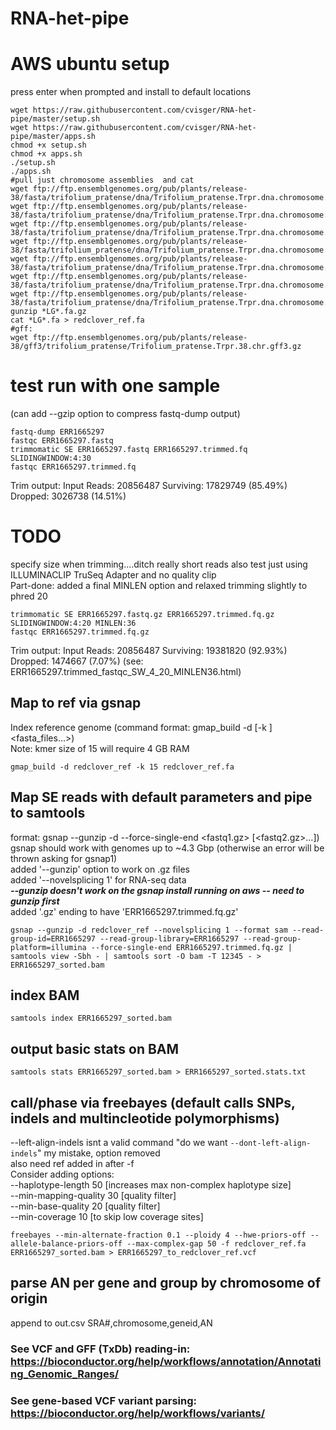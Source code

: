 # RNA-het-pipe

# AWS ubuntu setup

press enter when prompted and install to default locations
```
wget https://raw.githubusercontent.com/cvisger/RNA-het-pipe/master/setup.sh
wget https://raw.githubusercontent.com/cvisger/RNA-het-pipe/master/apps.sh
chmod +x setup.sh
chmod +x apps.sh
./setup.sh
./apps.sh
#pull just chromosome assemblies  and cat
wget ftp://ftp.ensemblgenomes.org/pub/plants/release-38/fasta/trifolium_pratense/dna/Trifolium_pratense.Trpr.dna.chromosome.LG1.fa.gz
wget ftp://ftp.ensemblgenomes.org/pub/plants/release-38/fasta/trifolium_pratense/dna/Trifolium_pratense.Trpr.dna.chromosome.LG2.fa.gz
wget ftp://ftp.ensemblgenomes.org/pub/plants/release-38/fasta/trifolium_pratense/dna/Trifolium_pratense.Trpr.dna.chromosome.LG3.fa.gz
wget ftp://ftp.ensemblgenomes.org/pub/plants/release-38/fasta/trifolium_pratense/dna/Trifolium_pratense.Trpr.dna.chromosome.LG4.fa.gz
wget ftp://ftp.ensemblgenomes.org/pub/plants/release-38/fasta/trifolium_pratense/dna/Trifolium_pratense.Trpr.dna.chromosome.LG5.fa.gz
wget ftp://ftp.ensemblgenomes.org/pub/plants/release-38/fasta/trifolium_pratense/dna/Trifolium_pratense.Trpr.dna.chromosome.LG6.fa.gz
wget ftp://ftp.ensemblgenomes.org/pub/plants/release-38/fasta/trifolium_pratense/dna/Trifolium_pratense.Trpr.dna.chromosome.LG7.fa.gz
gunzip *LG*.fa.gz
cat *LG*.fa > redclover_ref.fa
#gff:
wget ftp://ftp.ensemblgenomes.org/pub/plants/release-38/gff3/trifolium_pratense/Trifolium_pratense.Trpr.38.chr.gff3.gz
```

# test run with one sample 
(can add --gzip option to compress fastq-dump output)

```
fastq-dump ERR1665297
fastqc ERR1665297.fastq
trimmomatic SE ERR1665297.fastq ERR1665297.trimmed.fq SLIDINGWINDOW:4:30
fastqc ERR1665297.trimmed.fq
```
Trim output: Input Reads: 20856487 Surviving: 17829749 (85.49%) Dropped: 3026738 (14.51%)

# TODO
specify size when trimming....ditch really short reads also test just using ILLUMINACLIP TruSeq Adapter and no quality clip  
Part-done: added a final MINLEN option and relaxed trimming slightly to phred 20
```
trimmomatic SE ERR1665297.fastq.gz ERR1665297.trimmed.fq.gz SLIDINGWINDOW:4:20 MINLEN:36
fastqc ERR1665297.trimmed.fq.gz
```
Trim output: Input Reads: 20856487 Surviving: 19381820 (92.93%) Dropped: 1474667 (7.07%) 
(see: ERR1665297.trimmed_fastqc_SW_4_20_MINLEN36.html)


## Map to ref via gsnap
Index reference genome (command format:  gmap_build -d <genome> [-k <kmer size>] <fasta_files...>)  
Note: kmer size of 15 will require 4 GB RAM
```
gmap_build -d redclover_ref -k 15 redclover_ref.fa
```

## Map SE reads with default parameters and pipe to samtools
format: gsnap --gunzip -d <genome> --force-single-end <fastq1.gz> [<fastq2.gz>...])  
gsnap should work with genomes up to ~4.3 Gbp (otherwise an error will be thrown asking for gsnap1)  
  added '--gunzip' option to work on .gz files    
  added '--novelsplicing 1' for RNA-seq data   
 ***--gunzip doesn't work on the gsnap install running on aws -- need to gunzip first***  
  added '.gz' ending to have 'ERR1665297.trimmed.fq.gz'
```
gsnap --gunzip -d redclover_ref --novelsplicing 1 --format sam --read-group-id=ERR1665297 --read-group-library=ERR1665297 --read-group-platform=illumina --force-single-end ERR1665297.trimmed.fq.gz | samtools view -Sbh - | samtools sort -O bam -T 12345 - > ERR1665297_sorted.bam
```

## index BAM
```
samtools index ERR1665297_sorted.bam
```

## output basic stats on BAM
```
samtools stats ERR1665297_sorted.bam > ERR1665297_sorted.stats.txt
```


## call/phase via freebayes (default calls SNPs, indels and multincleotide polymorphisms)

--left-align-indels isnt a valid command "do we want `--dont-left-align-indels`" my mistake, option removed     
also need ref added in after -f   
Consider adding options:  
--haplotype-length 50 [increases max non-complex haplotype size]   
--min-mapping-quality 30 [quality filter]   
--min-base-quality 20 [quality filter]  
--min-coverage 10 [to skip low coverage sites]   


```
freebayes --min-alternate-fraction 0.1 --ploidy 4 --hwe-priors-off --allele-balance-priors-off --max-complex-gap 50 -f redclover_ref.fa ERR1665297_sorted.bam > ERR1665297_to_redclover_ref.vcf
```


## parse AN per gene and group by chromosome of origin
append to out.csv
SRA#,chromosome,geneid,AN
### See VCF and GFF (TxDb) reading-in: https://bioconductor.org/help/workflows/annotation/Annotating_Genomic_Ranges/
### See gene-based VCF variant parsing: https://bioconductor.org/help/workflows/variants/



